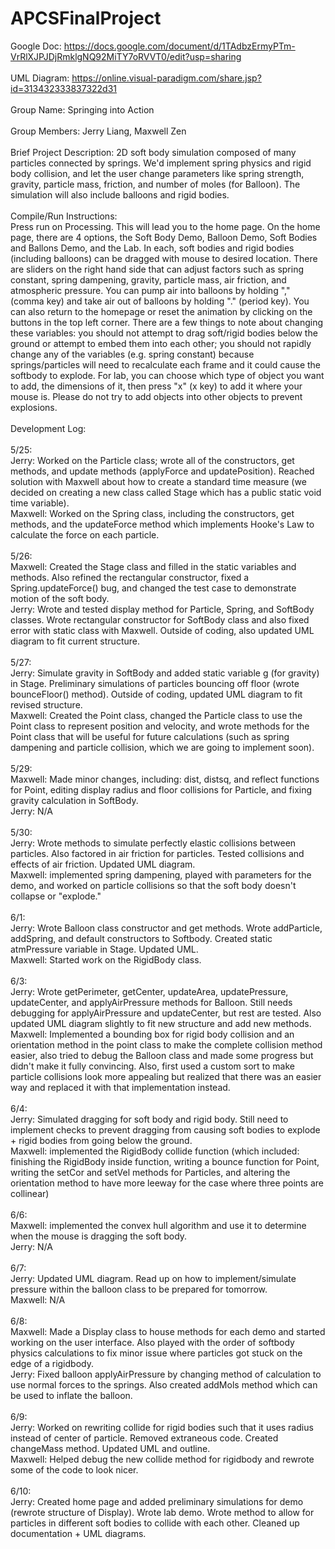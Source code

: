# APCSFinalProject

Google Doc: https://docs.google.com/document/d/1TAdbzErmyPTm-VrRlXJPJDjRmklgNQ92MiTY7oRVVT0/edit?usp=sharing \
\
UML Diagram: https://online.visual-paradigm.com/share.jsp?id=313432333837322d31 \
\
Group Name: Springing into Action\
\
Group Members: Jerry Liang, Maxwell Zen\
\
Brief Project Description: 2D soft body simulation composed of many particles connected by springs. We'd implement spring physics and rigid body collision, and let the user change parameters like spring strength, gravity, particle mass, friction, and number of moles (for Balloon). The simulation will also include balloons and rigid bodies. \
\
Compile/Run Instructions:\
Press run on Processing. This will lead you to the home page. On the home page, there are 4 options, the Soft Body Demo, Balloon Demo, Soft Bodies and Ballons Demo, and the Lab. In each, soft bodies and rigid bodies (including balloons) can be dragged with mouse to desired location. There are sliders on the right hand side that can adjust factors such as spring constant, spring dampening, gravity, particle mass, air friction, and atmospheric pressure. You can pump air into balloons by holding "," (comma key) and take air out of balloons by holding "." (period key). You can also return to the homepage or reset the animation by clicking on the buttons in the top left corner. There are a few things to note about changing these variables: you should not attempt to drag soft/rigid bodies below the ground or attempt to embed them into each other; you should not rapidly change any of the variables (e.g. spring constant) because springs/particles will need to recalculate each frame and it could cause the softbody to explode. For lab, you can choose which type of object you want to add, the dimensions of it, then press "x" (x key) to add it where your mouse is. Please do not try to add objects into other objects to prevent explosions.\
\
Development Log:\
\
5/25:\
Jerry: Worked on the Particle class; wrote all of the constructors, get methods, and update methods (applyForce and updatePosition). Reached solution with Maxwell about how to create a standard time measure (we decided on creating a new class called Stage which has a public static void time variable). \
Maxwell: Worked on the Spring class, including the constructors, get methods, and the updateForce method which implements Hooke's Law to calculate the force on each particle. \
\
5/26: \
Maxwell: Created the Stage class and filled in the static variables and methods. Also refined the rectangular constructor, fixed a Spring.updateForce() bug, and changed the test case to demonstrate motion of the soft body. \
Jerry: Wrote and tested display method for Particle, Spring, and SoftBody classes. Wrote rectangular constructor for SoftBody class and also fixed error with static class with Maxwell. Outside of coding, also updated UML diagram to fit current structure.\
\
5/27:\
Jerry: Simulate gravity in SoftBody and added static variable g (for gravity) in Stage. Preliminary simulations of particles bouncing off floor (wrote bounceFloor() method). Outside of coding, updated UML diagram to fit revised structure. \
Maxwell: Created the Point class, changed the Particle class to use the Point class to represent position and velocity, and wrote methods for the Point class that will be useful for future calculations (such as spring dampening and particle collision, which we are going to implement soon). \
\
5/29: \
Maxwell: Made minor changes, including: dist, distsq, and reflect functions for Point, editing display radius and floor collisions for Particle, and fixing gravity calculation in SoftBody. \
Jerry: N/A \
\
5/30: \
Jerry: Wrote methods to simulate perfectly elastic collisions between particles. Also factored in air friction for particles. Tested collisions and effects of air friction. Updated UML diagram. \
Maxwell: implemented spring dampening, played with parameters for the demo, and worked on particle collisions so that the soft body doesn't collapse or "explode." \
\
6/1: \
Jerry: Wrote Balloon class constructor and get methods. Wrote addParticle, addSpring, and default constructors to Softbody. Created static atmPressure variable in Stage. Updated UML. \
Maxwell: Started work on the RigidBody class. \
\
6/3: \
Jerry: Wrote getPerimeter, getCenter, updateArea, updatePressure, updateCenter, and applyAirPressure methods for Balloon. Still needs debugging for applyAirPressure and updateCenter, but rest are tested. Also updated UML diagram slightly to fit new structure and add new methods. \
Maxwell: Implemented a bounding box for rigid body collision and an orientation method in the point class to make the complete collision method easier, also tried to debug the Balloon class and made some progress but didn't make it fully convincing. Also, first used a custom sort to make particle collisions look more appealing but realized that there was an easier way and replaced it with that implementation instead. \
\
6/4: \
Jerry: Simulated dragging for soft body and rigid body. Still need to implement checks to prevent dragging from causing soft bodies to explode + rigid bodies from going below the ground. \
Maxwell: implemented the RigidBody collide function (which included: finishing the RigidBody inside function, writing a bounce function for Point, writing the setCor and setVel methods for Particles, and altering the orientation method to have more leeway for the case where three points are collinear) \
\
6/6: \
Maxwell: implemented the convex hull algorithm and use it to determine when the mouse is dragging the soft body. \
Jerry: N/A \
\
6/7: \
Jerry: Updated UML diagram. Read up on how to implement/simulate pressure within the balloon class to be prepared for tomorrow. \
Maxwell: N/A \
\
6/8: \
Maxwell: Made a Display class to house methods for each demo and started working on the user interface. Also played with the order of softbody physics calculations to fix minor issue where particles got stuck on the edge of a rigidbody. \
Jerry: Fixed balloon applyAirPressure by changing method of calculation to use normal forces to the springs. Also created addMols method which can be used to inflate the balloon. \
\
6/9: \
Jerry: Worked on rewriting collide for rigid bodies such that it uses radius instead of center of particle. Removed extraneous code. Created changeMass method. Updated UML and outline. \
Maxwell: Helped debug the new collide method for rigidbody and rewrote some of the code to look nicer. \
\
6/10: \
Jerry: Created home page and added preliminary simulations for demo (rewrote structure of Display). Wrote lab demo. Wrote method to allow for particles in different soft bodies to collide with each other. Cleaned up documentation + UML diagrams. 
